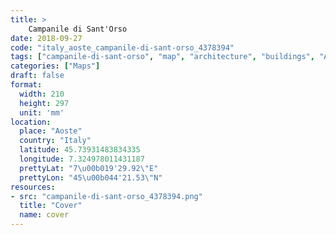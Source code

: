 ```yaml
---
title: > 
    Campanile di Sant'Orso
date: 2018-09-27
code: "italy_aoste_campanile-di-sant-orso_4378394"
tags: ["campanile-di-sant-orso", "map", "architecture", "buildings", "Aoste", "Italy"]
categories: ["Maps"]
draft: false
format:
  width: 210
  height: 297
  unit: 'mm'
location:
  place: "Aoste"
  country: "Italy"
  latitude: 45.73931483834335
  longitude: 7.324978011431187
  prettyLat: "7\u00b019'29.92\"E"
  prettyLon: "45\u00b044'21.53\"N"
resources:
- src: "campanile-di-sant-orso_4378394.png"
  title: "Cover"
  name: cover
---
```

